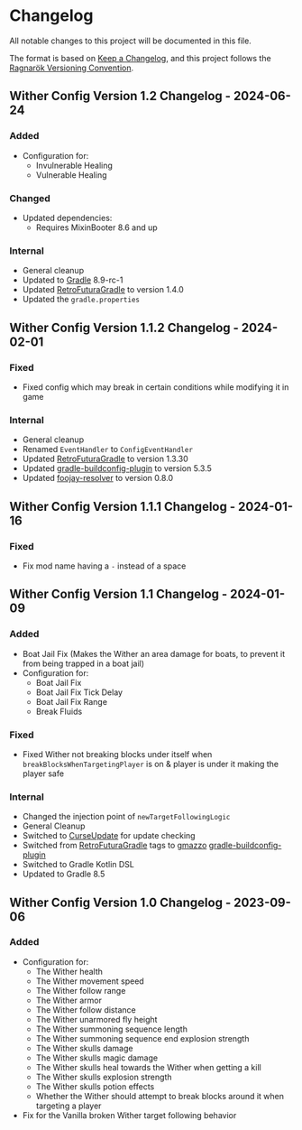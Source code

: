 # Changelog

All notable changes to this project will be documented in this file.

The format is based on [Keep a Changelog](https://keepachangelog.com),
and this project follows the [Ragnarök Versioning Convention](https://github.com/Red-Studio-Ragnarok/Commons/blob/main/Ragnar%C3%B6k%20Versioning%20Convention.md).

## Wither Config Version 1.2 Changelog - 2024-06-24

### Added

- Configuration for:
  - Invulnerable Healing
  - Vulnerable Healing

### Changed

- Updated dependencies:
  - Requires MixinBooter 8.6 and up

### Internal

- General cleanup
- Updated to [Gradle](https://gradle.org) 8.9-rc-1
- Updated [RetroFuturaGradle](https://github.com/GTNewHorizons/RetroFuturaGradle) to version 1.4.0
- Updated the `gradle.properties`

## Wither Config Version 1.1.2 Changelog - 2024-02-01

### Fixed

- Fixed config which may break in certain conditions while modifying it in game

### Internal

- General cleanup
- Renamed `EventHandler` to `ConfigEventHandler`
- Updated [RetroFuturaGradle](https://github.com/GTNewHorizons/RetroFuturaGradle) to version 1.3.30
- Updated [gradle-buildconfig-plugin](https://github.com/gmazzo/gradle-buildconfig-plugin) to version 5.3.5
- Updated [foojay-resolver](https://github.com/gradle/foojay-toolchains) to version 0.8.0

## Wither Config Version 1.1.1 Changelog - 2024-01-16

### Fixed

- Fix mod name having a `-` instead of a space

## Wither Config Version 1.1 Changelog - 2024-01-09

### Added

- Boat Jail Fix (Makes the Wither an area damage for boats, to prevent it from being trapped in a boat jail)
- Configuration for:
  - Boat Jail Fix
  - Boat Jail Fix Tick Delay
  - Boat Jail Fix Range
  - Break Fluids

### Fixed

- Fixed Wither not breaking blocks under itself when `breakBlocksWhenTargetingPlayer` is on & player is under it making the player safe

### Internal

- Changed the injection point of `newTargetFollowingLogic`
- General Cleanup
- Switched to [CurseUpdate](https://forge.curseupdate.com/) for update checking
- Switched from [RetroFuturaGradle](https://github.com/GTNewHorizons/RetroFuturaGradle) tags to [gmazzo](https://github.com/gmazzo) [gradle-buildconfig-plugin](https://github.com/gmazzo/gradle-buildconfig-plugin)
- Switched to Gradle Kotlin DSL
- Updated to Gradle 8.5

## Wither Config Version 1.0 Changelog - 2023-09-06

### Added

- Configuration for:
  - The Wither health
  - The Wither movement speed
  - The Wither follow range
  - The Wither armor
  - The Wither follow distance
  - The Wither unarmored fly height
  - The Wither summoning sequence length
  - The Wither summoning sequence end explosion strength
  - The Wither skulls damage
  - The Wither skulls magic damage
  - The Wither skulls heal towards the Wither when getting a kill
  - The Wither skulls explosion strength
  - The Wither skulls potion effects
  - Whether the Wither should attempt to break blocks around it when targeting a player
- Fix for the Vanilla broken Wither target following behavior 
